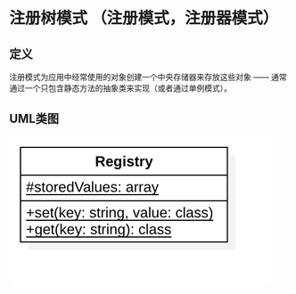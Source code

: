 # 注册树模式 （注册模式，注册器模式）

## 定义
注册模式为应用中经常使用的对象创建一个中央存储器来存放这些对象 —— 通常通过一个只包含静态方法的抽象类来实现（或者通过单例模式）。

## UML类图
![注册树模式](./Registry.png)
